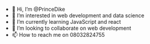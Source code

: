 - 👋 Hi, I’m @PrinceDike
- 👀 I’m interested in web development and data science 
- 🌱 I’m currently learning JavaScript and react 
- 💞️ I’m looking to collaborate on web development 
- 📫 How to reach me on 08032824755

<!---
PrinceDike/PrinceDike is a ✨ special ✨ repository because its `README.md` (this file) appears on your GitHub profile.
You can click the Preview link to take a look at your changes.
--->
